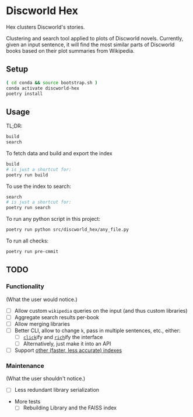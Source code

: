 # Discworld Hex

Hex clusters Discworld's stories.

Clustering and search tool applied to plots of Discworld novels.
Currently, given an input sentence, it will find the most similar parts of Discworld books based on their plot summaries from Wikipedia.

## Setup

```bash
( cd conda && source bootstrap.sh )
conda activate discworld-hex
poetry install
```

## Usage

TL;DR:

```bash
build
search
```

To fetch data and build and export the index

```bash
build
# is just a shortcut for:
poetry run build
```

To use the index to search:

```bash
search
# is just a shortcut for:
poetry run search
```

To run any python script in this project:

```bash
poetry run python src/discworld_hex/any_file.py
```

To run all checks:

```bash
poetry run pre-cmmit
```

## TODO

### Functionality

(What the user would notice.)

- [ ] Allow custom `wikipedia` queries on the input (and thus custom libraries)
- [ ] Aggregate search results per-book
- [ ] Allow merging libraries
- [ ] Better CLI, allow to change `k`, pass in multiple sentences, etc., either:
    - [ ] [`click`](https://github.com/pallets/click)ify and [`rich`](https://github.com/Textualize/rich)ify the
      interface
    - [ ] Alternatively, just make it into an API
- [ ] Support [other (faster, less accurate) indexes](https://github.com/facebookresearch/faiss/wiki/Faster-search)

### Maintenance

(What the user shouldn't notice.)

- [ ] Less redundant library serialization
- More tests
    - [ ] Rebuilding Library and the FAISS index
